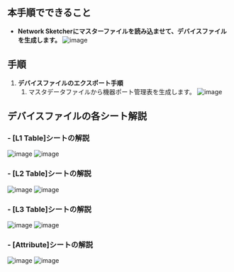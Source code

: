## 本手順でできること
* **Network Sketcherにマスターファイルを読み込ませて、デバイスファイルを生成します。**
  ![image](https://github.com/user-attachments/assets/e4a2b058-2023-4166-86b5-10ea19809cb7)

## 手順
1. **デバイスファイルのエクスポート手順**
    1. マスタデータファイルから機器ポート管理表を生成します。
       ![image](https://github.com/user-attachments/assets/7eab3bce-8115-4c96-a7b7-29b0c2e68a19)

## デバイスファイルの各シート解説
### - [L1 Table]シートの解説
![image](https://github.com/user-attachments/assets/4202428e-fd74-4daf-9de9-b2c6a4bbab99)
![image](https://github.com/user-attachments/assets/7633796d-d1d0-411d-bc73-b40fac44fff2)

### - [L2 Table]シートの解説
![image](https://github.com/user-attachments/assets/ad1176aa-e1df-4651-976f-b8ce574725f1)
![image](https://github.com/user-attachments/assets/15fc116e-05c0-4fa9-a00d-f8f25a991f20)

### - [L3 Table]シートの解説
![image](https://github.com/user-attachments/assets/d1fc0a06-497e-4194-9ae1-a5d2f2348229)
![image](https://github.com/user-attachments/assets/850dc56a-39a1-472e-8744-e677e54b9b98)

### - [Attribute]シートの解説
![image](https://github.com/user-attachments/assets/663f506a-73f8-4a45-9fb6-8005849b79c2)
![image](https://github.com/user-attachments/assets/47a8cb58-e4bd-44d5-9937-a567d4485c2e)
